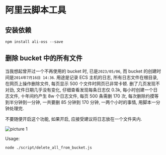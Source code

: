 # 阿里云脚本工具

## 安装依赖

```shell
npm install ali-oss --save
```

## 删除 bucket 中的所有文件

当我想起曾开过一个不再使用的 bucket 时, 已是`2023/05/06`, 而 bucket 的创建时间是`2014年7月16日 14:36`. 用途是记录 ECS 主机的日志, 所有日志文件在根目录, 在网页上操作删除文件, 每页显示 500 个文件时网页已非常卡顿. 删了几页发现不对劲, 文件日期几乎没有变化, 仔细查看发现每条日志仅 0.3k, 每小时创建一个日志文件, 十年间约产生 8w 个日志文件, 每页 500 条需删 170 次, 每次删除约摸等到半分钟到一分钟, 一共要删 85 分钟到 170 分钟, 一两个小时的事情, 用脚本一分钟处理完.

不要随便开启这个功能, 如果开启, 应接受建议将日志放在一个文件夹内.

![picture 1](https://s2.loli.net/2023/05/06/jycoKluRNTp9gGX.png)

Usage:

```shell
node ./script/delete_all_from_bucket.js
```
